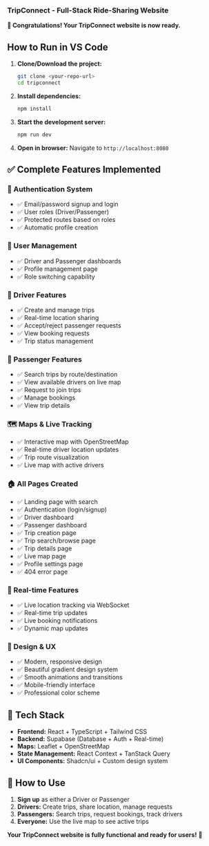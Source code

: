 ### TripConnect - Full-Stack Ride-Sharing Website

**🎉 Congratulations! Your TripConnect website is now ready.**

## How to Run in VS Code

1. **Clone/Download the project:**
   ```bash
   git clone <your-repo-url>
   cd tripconnect
   ```

2. **Install dependencies:**
   ```bash
   npm install
   ```

3. **Start the development server:**
   ```bash
   npm run dev
   ```

4. **Open in browser:**
   Navigate to `http://localhost:8080`

## ✅ Complete Features Implemented

### 🔐 Authentication System
- ✅ Email/password signup and login
- ✅ User roles (Driver/Passenger)
- ✅ Protected routes based on roles
- ✅ Automatic profile creation

### 👤 User Management
- ✅ Driver and Passenger dashboards
- ✅ Profile management page
- ✅ Role switching capability

### 🚗 Driver Features
- ✅ Create and manage trips
- ✅ Real-time location sharing
- ✅ Accept/reject passenger requests
- ✅ View booking requests
- ✅ Trip status management

### 🧳 Passenger Features
- ✅ Search trips by route/destination
- ✅ View available drivers on live map
- ✅ Request to join trips
- ✅ Manage bookings
- ✅ View trip details

### 🗺️ Maps & Live Tracking
- ✅ Interactive map with OpenStreetMap
- ✅ Real-time driver location updates
- ✅ Trip route visualization
- ✅ Live map with active drivers

### 🏠 All Pages Created
- ✅ Landing page with search
- ✅ Authentication (login/signup)
- ✅ Driver dashboard
- ✅ Passenger dashboard
- ✅ Trip creation page
- ✅ Trip search/browse page
- ✅ Trip details page
- ✅ Live map page
- ✅ Profile settings page
- ✅ 404 error page

### 🔄 Real-time Features
- ✅ Live location tracking via WebSocket
- ✅ Real-time trip updates
- ✅ Live booking notifications
- ✅ Dynamic map updates

### 🎨 Design & UX
- ✅ Modern, responsive design
- ✅ Beautiful gradient design system
- ✅ Smooth animations and transitions
- ✅ Mobile-friendly interface
- ✅ Professional color scheme

## 🚀 Tech Stack

- **Frontend:** React + TypeScript + Tailwind CSS
- **Backend:** Supabase (Database + Auth + Real-time)
- **Maps:** Leaflet + OpenStreetMap
- **State Management:** React Context + TanStack Query
- **UI Components:** Shadcn/ui + Custom design system

## 📱 How to Use

1. **Sign up** as either a Driver or Passenger
2. **Drivers:** Create trips, share location, manage requests
3. **Passengers:** Search trips, request bookings, track drivers
4. **Everyone:** Use the live map to see active trips

**Your TripConnect website is fully functional and ready for users!** 🎊